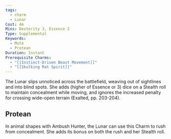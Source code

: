 ```yaml
---
tags:
  - charm
  - Lunar
Cost: 4m
Mins: Dexterity 3, Essence 2
Type: Supplemental
Keywords:
  - Mute
  - Protean
Duration: Instant
Prerequisite Charms:
  - "[[Instinct-Driven Beast Movement]]"
  - "[[Skulking Rat Spirit]]"
---
```

The Lunar slips unnoticed across the battlefield, weaving out of sightlines and into blind spots. She adds (higher of Essence or 3) dice on a Stealth roll to maintain concealment while moving, and ignores the increased penalty for crossing wide-open terrain (Exalted, pp. 203-204). 
## Protean 

In animal shapes with Ambush Hunter, the Lunar can use this Charm to rush from concealment. She adds its bonus on both the rush and her Stealth roll.